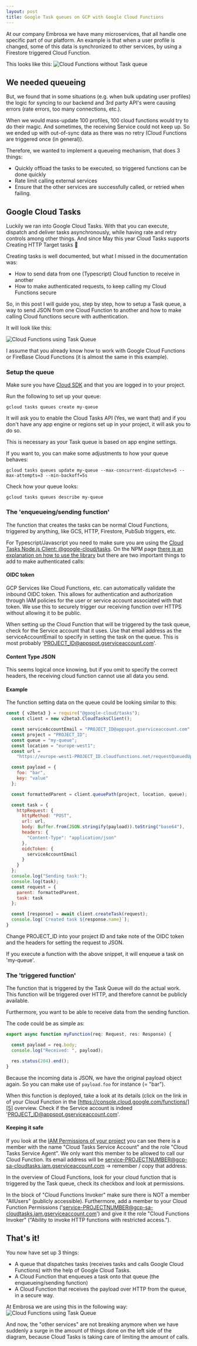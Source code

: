```yaml
---
layout: post
title: Google Task queues on GCP with Google Cloud Functions
---
```


At our company Embrosa we have many microservices, that all handle one specific part of our platform. An example is that when a user profile is changed, some of this data is synchronized to other services, by using a Firestore triggered Cloud Function.

This looks like this:
![Cloud Functions without Task queue](/img/cfs-no-queue.png)

## We needed queueing
But, we found that in some situations (e.g. when bulk updating user profiles) the logic for syncing to our backend and 3rd party API's were causing errors (rate errors, too many connections, etc.).

When we would mass-update 100 profiles, 100 cloud functions would try to do their magic. And sometimes, the receiving
Service could not keep up. So we ended up with out-of-sync data as there was no retry (Cloud Functions are triggered once (in general)).

Therefore, we wanted to implement a queueing mechanism, that does 3 things:
* Quickly offload the tasks to be executed, so triggered functions can be done quickly
* Rate limit calling external services
* Ensure that the other services are successfully called, or retried when failing.

## Google Cloud Tasks
Luckily we ran into Google Cloud Tasks. With that you can execute, dispatch and deliver tasks asynchronously, while having rate and retry controls among other things. And since May this year Cloud Tasks supports Creating HTTP Target tasks 🎉

Creating tasks is well documented, but what I missed in the documentation was:
* How to send data from one (Typescript) Cloud function to receive in another
* How to make authenticated requests, to keep calling my Cloud Functions secure

So, in this post I will guide you, step by step, how to setup a Task queue, a way to send JSON from one Cloud Function to another and how to make calling Cloud functions secure with authentication.

It will look like this:

![Cloud Functions using Task Queue](/img/cfs-with-cloud-tasks.png)

I assume that you already know how to work with Google Cloud Functions or FireBase Cloud Functions (it is almost the same in this example).

### Setup the queue
Make sure you have [Cloud SDK][1] and that you are logged in to your project.

Run the following to set up your queue:
```
gcloud tasks queues create my-queue
```

It will ask you to enable the Cloud Tasks API (Yes, we want that) and if you don't have any app engine or regions set up in your project, it will ask you to do so.

This is necessary as your Task queue is based on app engine settings.

If you want to, you can make some adjustments to how your queue behaves:

```
gcloud tasks queues update my-queue --max-concurrent-dispatches=5 --max-attempts=3 --min-backoff=5s
```

Check how your queue looks:
```
gcloud tasks queues describe my-queue
```

### The 'enqueueing/sending function'
The function that creates the tasks can be normal Cloud Functions, triggered by anything, like GCS, HTTP, Firestore, PubSub triggers, etc.

For Typescript/Javascript you need to make sure you are using the [Cloud Tasks Node.js Client: @google-cloud/tasks][2]. On the NPM page [there is an explanation on how to use the library][3] but there are two important things to add to make authenticated calls:

#### OIDC token
GCP Services like Cloud Functions, etc. can automatically validate the inbound OIDC token. This allows for authentication and authorization through IAM policies for the user or service account associated with that token. We use this to securely trigger our receiving function over HTTPS without allowing it to be public.

When setting up the Cloud Function that will be triggered by the task queue, check for the Service account that it uses. Use that email address as the serviceAccountEmail to specify in setting the task on the queue. This is most probably '[PROJECT\_ID@appspot.gserviceaccount.com][4]'.

#### Content Type JSON
This seems logical once knowing, but if you omit to specify the correct headers, the receiving cloud function cannot use all data you send.

#### Example
The function setting data on the queue could be looking similar to this:

```javascript
const { v2beta3 } = require("@google-cloud/tasks");
  const client = new v2beta3.CloudTasksClient();

  const serviceAccountEmail = "PROJECT_ID@appspot.gserviceaccount.com";
  const project = "PROJECT_ID";
  const queue = "my-queue";
  const location = "europe-west1";
  const url =
    "https://europe-west1-PROJECT_ID.cloudfunctions.net/requestQueuedUpdateBackend";

  const payload = {
    foo: "bar",
    key: "value"
  };

  const formattedParent = client.queuePath(project, location, queue);

  const task = {
    httpRequest: {
      httpMethod: "POST",
      url: url,
      body: Buffer.from(JSON.stringify(payload)).toString("base64"),
      headers: {
        "Content-Type": "application/json"
      },
      oidcToken: {
        serviceAccountEmail
      }
    }
  };
  console.log("Sending task:");
  console.log(task);
  const request = {
    parent: formattedParent,
    task: task
  };

  const [response] = await client.createTask(request);
  console.log(`Created task ${response.name}`);
}
```

Change PROJECT\_ID into your project ID and take note of the OIDC token and the headers for setting the request to JSON. 

If you execute a function with the above snippet, it will enqueue a task on 'my-queue'.

### The 'triggered function'
The function that is triggered by the Task Queue will do the actual work. This function will be triggered over HTTP, and therefore cannot be publicly available.

Furthermore, you want to be able to receive data from the sending function.

The code could be as simple as:

```javascript
export async function myFunction(req: Request, res: Response) {

  const payload = req.body;
  console.log("Received: ", payload);

  res.status(204).end();
}
```

Because the incoming data is JSON, we have the original payload object again. So you can make use of `payload.foo` for instance (= "bar").

When this function is deployed, take a look at its details (click on the link in of your Cloud Function in the [https://console.cloud.google.com/functions/][5] overview. Check if the Service account is indeed '[PROJECT\_ID@appspot.gserviceaccount.com][6]'.

#### Keeping it safe
If you look at the [IAM Permissions of your project][7] you can see there is a member with the name "Cloud Tasks Service Account" and the role "Cloud Tasks Service Agent". We only want this member to be allowed to call our Cloud Function. Its email address will be service-PROJECTNUMBER@gcp-sa-cloudtasks.iam.gserviceaccount.com	→ remember / copy that address.

In the overview of Cloud Functions, look for your cloud function that is triggered by the Task queue, check its checkbox and look at permissions.

In the block of "Cloud Functions Invoker" make sure there is NOT a member "AllUsers" (publicly accessible). Furthermore, add a member to your Cloud Function Permissions ('service-PROJECTNUMBER@gcp-sa-cloudtasks.iam.gserviceaccount.com') and give it the role "Cloud Functions Invoker" ("Ability to invoke HTTP functions with restricted access.").

## That's it!
You now have set up 3 things:
* A queue that dispatches tasks (receives tasks and calls Google Cloud Functions) with the help of Google Cloud Tasks.
* A Cloud Function that enqueues a task onto that queue (the enqueueing/sending function)
* A Cloud Function that receives the payload over HTTP from the queue, in a secure way.

At Embrosa we are using this in the following way:
![Cloud Functions using Task Queue](/img/cfs-with-cloud-tasks-full-solution.png)

And now, the "other services" are not breaking anymore when we have suddenly a surge in the amount of things done on the left side of the diagram, because Cloud Tasks is taking care of limiting the amount of calls.

[1]:	https://cloud.google.com/sdk/docs/initializing
[2]:	https://www.npmjs.com/package/@google-cloud/tasks
[3]:	https://www.npmjs.com/package/@google-cloud/tasks#using-the-client-library
[4]:	PROJECT_ID@appspot.gserviceaccount.com
[5]:	https://console.cloud.google.com/functions/
[6]:	PROJECT_ID@appspot.gserviceaccount.com
[7]:	https://console.cloud.google.com/iam-admin/iam

